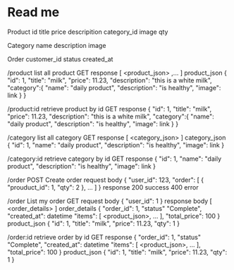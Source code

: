 # Read me


Product
id
title
price
descripition
category_id
image
qty

Category
name
description
image

Order
customer_id
status
created_at

/product
list all product 
GET
response
[
    <product_json>
    ,...
]
product_json
{
    "id": 1,
    "title": "milk",
    "price": 11.23,
    "description": "this is a white milk",
    "category":{
        "name": "daily product",
        "description": "is healthy",
        "image": link
    }
}

/product:id
retrieve product by id
GET
response
{
    "id": 1,
    "title": "milk",
    "price": 11.23,
    "description": "this is a white milk",
    "category":{
        "name": "daily product",
        "description": "is healthy",
        "image": link
    }
}

/category
list all category
GET
response 
[
    <category_json>
]
category_json
{
    "id": 1,
    "name": "daily product",
    "description": "is healthy",
    "image": link
}

/category:id
retrieve category by id
GET
response
{
    "id": 1,
    "name": "daily product",
    "description": "is healthy",
    "image": link
}

/order
POST
Create order
request body
{
    "user_id": 123,
    "order": [
        {
            "prouduct_id": 1,
            "qty": 2
        },
        ...
    ]
}
response
200 success
400 error

/order
List my order
GET
request body
{
    "user_id": 1
}
response body
[
    <order_details>
]
order_details
{
    "order_id": 1,
    "status" "Complete",
    "created_at": datetime
    "items": [
        <product_json>,
        ...
    ],
    "total_price": 100
}
product_json
{
    "id": 1,
    "title": "milk",
    "price": 11.23,
    "qty": 1
}

/order:id
retrieve order by id
GET
response
{
    "order_id": 1,
    "status" "Complete",
    "created_at": datetime
    "items": [
        <product_json>,
        ...
    ],
    "total_price": 100
}
product_json
{
    "id": 1,
    "title": "milk",
    "price": 11.23,
    "qty": 1
}

